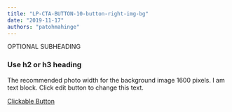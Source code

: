 ```yaml
---
title: "LP-CTA-BUTTON-10-button-right-img-bg"
date: "2019-11-17"
authors: "patohmahinge"
---
```


OPTIONAL SUBHEADING

### Use h2 or h3 heading

The recommended photo width for the background image 1600 pixels. I am text block. Click edit button to change this text.

[Clickable Button](#)
